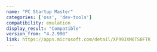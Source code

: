 ```yaml
---
name: "PC Startup Master"
categories: ['oss', 'dev-tools']
compatibility: emulation
display_result: "Compatible"
version_from: "4.2.990"
link: https://apps.microsoft.com/detail/XP99JXM6TS0FTK
---
```

